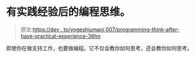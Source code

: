 # 有实践经验后的编程思维。

> 原文:[https://dev . to/yogeshjumani 007/programming-think-after-have-practical-experience-36hn](https://dev.to/yogeshjumani007/programming-thought-after-having-practical-experience-36hn)

即使你在做支持工作，也要做编程。它不仅会教你如何思考，还会教你如何思考。